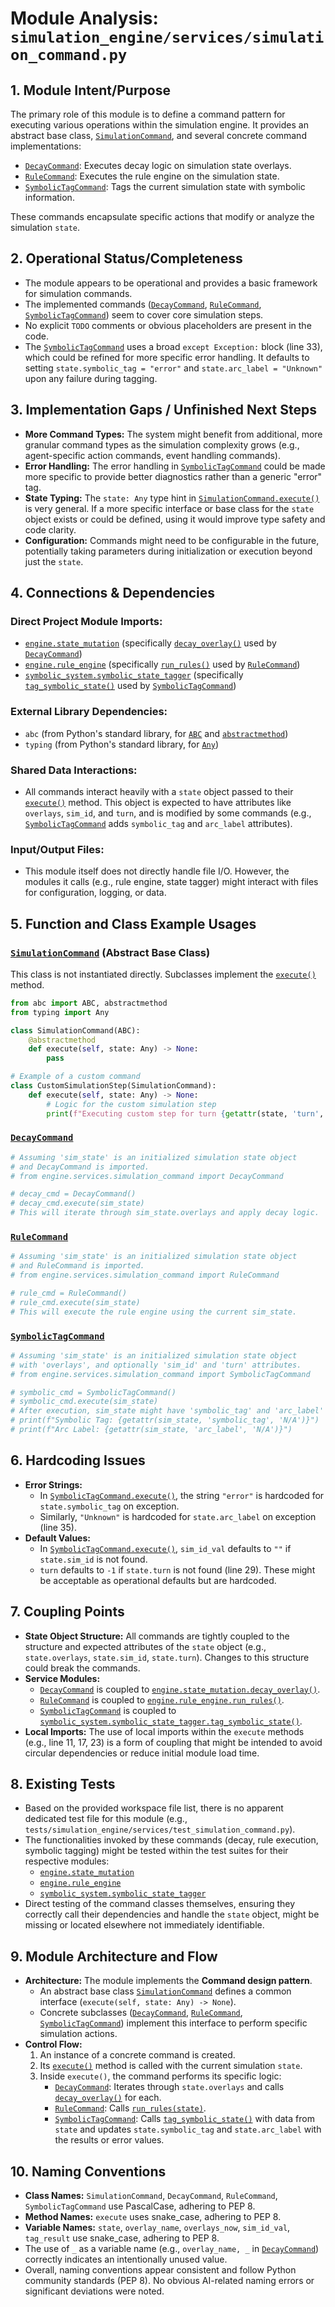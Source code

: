 # Module Analysis: `simulation_engine/services/simulation_command.py`

## 1. Module Intent/Purpose

The primary role of this module is to define a command pattern for executing various operations within the simulation engine. It provides an abstract base class, [`SimulationCommand`](simulation_engine/services/simulation_command.py:4), and several concrete command implementations:
- [`DecayCommand`](simulation_engine/services/simulation_command.py:9): Executes decay logic on simulation state overlays.
- [`RuleCommand`](simulation_engine/services/simulation_command.py:15): Executes the rule engine on the simulation state.
- [`SymbolicTagCommand`](simulation_engine/services/simulation_command.py:20): Tags the current simulation state with symbolic information.

These commands encapsulate specific actions that modify or analyze the simulation `state`.

## 2. Operational Status/Completeness

- The module appears to be operational and provides a basic framework for simulation commands.
- The implemented commands ([`DecayCommand`](simulation_engine/services/simulation_command.py:9), [`RuleCommand`](simulation_engine/services/simulation_command.py:15), [`SymbolicTagCommand`](simulation_engine/services/simulation_command.py:20)) seem to cover core simulation steps.
- No explicit `TODO` comments or obvious placeholders are present in the code.
- The [`SymbolicTagCommand`](simulation_engine/services/simulation_command.py:20) uses a broad `except Exception:` block (line 33), which could be refined for more specific error handling. It defaults to setting `state.symbolic_tag = "error"` and `state.arc_label = "Unknown"` upon any failure during tagging.

## 3. Implementation Gaps / Unfinished Next Steps

- **More Command Types:** The system might benefit from additional, more granular command types as the simulation complexity grows (e.g., agent-specific action commands, event handling commands).
- **Error Handling:** The error handling in [`SymbolicTagCommand`](simulation_engine/services/simulation_command.py:33) could be made more specific to provide better diagnostics rather than a generic "error" tag.
- **State Typing:** The `state: Any` type hint in [`SimulationCommand.execute()`](simulation_engine/services/simulation_command.py:6) is very general. If a more specific interface or base class for the `state` object exists or could be defined, using it would improve type safety and code clarity.
- **Configuration:** Commands might need to be configurable in the future, potentially taking parameters during initialization or execution beyond just the `state`.

## 4. Connections & Dependencies

### Direct Project Module Imports:
- [`engine.state_mutation`](simulation_engine/state_mutation.py) (specifically [`decay_overlay()`](simulation_engine/state_mutation.py) used by [`DecayCommand`](simulation_engine/services/simulation_command.py:11))
- [`engine.rule_engine`](simulation_engine/rule_engine.py) (specifically [`run_rules()`](simulation_engine/rule_engine.py) used by [`RuleCommand`](simulation_engine/services/simulation_command.py:17))
- [`symbolic_system.symbolic_state_tagger`](symbolic_system/symbolic_state_tagger.py) (specifically [`tag_symbolic_state()`](symbolic_system/symbolic_state_tagger.py) used by [`SymbolicTagCommand`](simulation_engine/services/simulation_command.py:23))

### External Library Dependencies:
- `abc` (from Python's standard library, for [`ABC`](simulation_engine/services/simulation_command.py:1) and [`abstractmethod`](simulation_engine/services/simulation_command.py:1))
- `typing` (from Python's standard library, for [`Any`](simulation_engine/services/simulation_command.py:2))

### Shared Data Interactions:
- All commands interact heavily with a `state` object passed to their [`execute()`](simulation_engine/services/simulation_command.py:6) method. This object is expected to have attributes like `overlays`, `sim_id`, and `turn`, and is modified by some commands (e.g., [`SymbolicTagCommand`](simulation_engine/services/simulation_command.py:20) adds `symbolic_tag` and `arc_label` attributes).

### Input/Output Files:
- This module itself does not directly handle file I/O. However, the modules it calls (e.g., rule engine, state tagger) might interact with files for configuration, logging, or data.

## 5. Function and Class Example Usages

### [`SimulationCommand`](simulation_engine/services/simulation_command.py:4) (Abstract Base Class)
This class is not instantiated directly. Subclasses implement the [`execute()`](simulation_engine/services/simulation_command.py:6) method.
```python
from abc import ABC, abstractmethod
from typing import Any

class SimulationCommand(ABC):
    @abstractmethod
    def execute(self, state: Any) -> None:
        pass

# Example of a custom command
class CustomSimulationStep(SimulationCommand):
    def execute(self, state: Any) -> None:
        # Logic for the custom simulation step
        print(f"Executing custom step for turn {getattr(state, 'turn', 'N/A')}")
```

### [`DecayCommand`](simulation_engine/services/simulation_command.py:9)
```python
# Assuming 'sim_state' is an initialized simulation state object
# and DecayCommand is imported.
# from engine.services.simulation_command import DecayCommand

# decay_cmd = DecayCommand()
# decay_cmd.execute(sim_state)
# This will iterate through sim_state.overlays and apply decay logic.
```

### [`RuleCommand`](simulation_engine/services/simulation_command.py:15)
```python
# Assuming 'sim_state' is an initialized simulation state object
# and RuleCommand is imported.
# from engine.services.simulation_command import RuleCommand

# rule_cmd = RuleCommand()
# rule_cmd.execute(sim_state)
# This will execute the rule engine using the current sim_state.
```

### [`SymbolicTagCommand`](simulation_engine/services/simulation_command.py:20)
```python
# Assuming 'sim_state' is an initialized simulation state object
# with 'overlays', and optionally 'sim_id' and 'turn' attributes.
# from engine.services.simulation_command import SymbolicTagCommand

# symbolic_cmd = SymbolicTagCommand()
# symbolic_cmd.execute(sim_state)
# After execution, sim_state might have 'symbolic_tag' and 'arc_label' attributes.
# print(f"Symbolic Tag: {getattr(sim_state, 'symbolic_tag', 'N/A')}")
# print(f"Arc Label: {getattr(sim_state, 'arc_label', 'N/A')}")
```

## 6. Hardcoding Issues

- **Error Strings:**
    - In [`SymbolicTagCommand.execute()`](simulation_engine/services/simulation_command.py:33), the string `"error"` is hardcoded for `state.symbolic_tag` on exception.
    - Similarly, `"Unknown"` is hardcoded for `state.arc_label` on exception (line 35).
- **Default Values:**
    - In [`SymbolicTagCommand.execute()`](simulation_engine/services/simulation_command.py:25), `sim_id_val` defaults to `""` if `state.sim_id` is not found.
    - `turn` defaults to `-1` if `state.turn` is not found (line 29). These might be acceptable as operational defaults but are hardcoded.

## 7. Coupling Points

- **State Object Structure:** All commands are tightly coupled to the structure and expected attributes of the `state` object (e.g., `state.overlays`, `state.sim_id`, `state.turn`). Changes to this structure could break the commands.
- **Service Modules:**
    - [`DecayCommand`](simulation_engine/services/simulation_command.py:9) is coupled to [`engine.state_mutation.decay_overlay()`](simulation_engine/state_mutation.py).
    - [`RuleCommand`](simulation_engine/services/simulation_command.py:15) is coupled to [`engine.rule_engine.run_rules()`](simulation_engine/rule_engine.py).
    - [`SymbolicTagCommand`](simulation_engine/services/simulation_command.py:20) is coupled to [`symbolic_system.symbolic_state_tagger.tag_symbolic_state()`](symbolic_system/symbolic_state_tagger.py).
- **Local Imports:** The use of local imports within the `execute` methods (e.g., line 11, 17, 23) is a form of coupling that might be intended to avoid circular dependencies or reduce initial module load time.

## 8. Existing Tests

- Based on the provided workspace file list, there is no apparent dedicated test file for this module (e.g., `tests/simulation_engine/services/test_simulation_command.py`).
- The functionalities invoked by these commands (decay, rule execution, symbolic tagging) might be tested within the test suites for their respective modules:
    - [`engine.state_mutation`](simulation_engine/state_mutation.py)
    - [`engine.rule_engine`](simulation_engine/rule_engine.py)
    - [`symbolic_system.symbolic_state_tagger`](symbolic_system/symbolic_state_tagger.py)
- Direct testing of the command classes themselves, ensuring they correctly call their dependencies and handle the `state` object, might be missing or located elsewhere not immediately identifiable.

## 9. Module Architecture and Flow

- **Architecture:** The module implements the **Command design pattern**.
    - An abstract base class [`SimulationCommand`](simulation_engine/services/simulation_command.py:4) defines a common interface (`execute(self, state: Any) -> None`).
    - Concrete subclasses ([`DecayCommand`](simulation_engine/services/simulation_command.py:9), [`RuleCommand`](simulation_engine/services/simulation_command.py:15), [`SymbolicTagCommand`](simulation_engine/services/simulation_command.py:20)) implement this interface to perform specific simulation actions.
- **Control Flow:**
    1. An instance of a concrete command is created.
    2. Its [`execute()`](simulation_engine/services/simulation_command.py:6) method is called with the current simulation `state`.
    3. Inside `execute()`, the command performs its specific logic:
        - [`DecayCommand`](simulation_engine/services/simulation_command.py:9): Iterates through `state.overlays` and calls [`decay_overlay()`](simulation_engine/state_mutation.py:13) for each.
        - [`RuleCommand`](simulation_engine/services/simulation_command.py:15): Calls [`run_rules(state)`](simulation_engine/rule_engine.py:18).
        - [`SymbolicTagCommand`](simulation_engine/services/simulation_command.py:20): Calls [`tag_symbolic_state()`](symbolic_system/symbolic_state_tagger.py:26) with data from `state` and updates `state.symbolic_tag` and `state.arc_label` with the results or error values.

## 10. Naming Conventions

- **Class Names:** `SimulationCommand`, `DecayCommand`, `RuleCommand`, `SymbolicTagCommand` use PascalCase, adhering to PEP 8.
- **Method Names:** `execute` uses snake_case, adhering to PEP 8.
- **Variable Names:** `state`, `overlay_name`, `overlays_now`, `sim_id_val`, `tag_result` use snake_case, adhering to PEP 8.
- The use of `_` as a variable name (e.g., `overlay_name, _` in [`DecayCommand`](simulation_engine/services/simulation_command.py:12)) correctly indicates an intentionally unused value.
- Overall, naming conventions appear consistent and follow Python community standards (PEP 8). No obvious AI-related naming errors or significant deviations were noted.